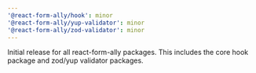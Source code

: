 ```yaml
---
'@react-form-ally/hook': minor
'@react-form-ally/yup-validator': minor
'@react-form-ally/zod-validator': minor
---
```


Initial release for all react-form-ally packages. This includes the core hook package and zod/yup
validator packages.
